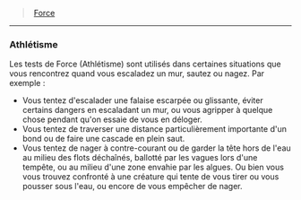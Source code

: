 ﻿---
!Generic
Id: abilities_strength_hd.md#athlétisme
ParentLink: abilities_strength_hd.md#force
Name: Athlétisme
ParentName: Force
NameLevel: 3
---
> [Force](hd_abilities_strength.md)

---

### Athlétisme

Les tests de Force (Athlétisme) sont utilisés dans certaines situations que vous rencontrez quand vous escaladez un mur, sautez ou nagez. Par exemple :

* Vous tentez d'escalader une falaise escarpée ou glissante, éviter certains dangers en escaladant un mur, ou vous agripper à quelque chose pendant qu'on essaie de vous en déloger.
* Vous tentez de traverser une distance particulièrement importante d'un bond ou de faire une cascade en plein saut.
* Vous tentez de nager à contre-courant ou de garder la tête hors de l'eau au milieu des flots déchaînés, ballotté par les vagues lors d'une tempête, ou au milieu d'une zone envahie par les algues. Ou bien vous vous trouvez confronté à une créature qui tente de vous tirer ou vous pousser sous l'eau, ou encore de vous empêcher de nager.

